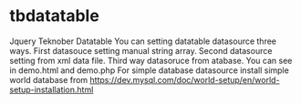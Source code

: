 # tbdatatable
Jquery Teknober Datatable
You can setting datatable datasource three ways. First datasouce setting manual string array. Second datasource setting from xml data file. Third way datasoruce from atabase. You can see in demo.html and demo.php
For simple database datasource install simple world database from https://dev.mysql.com/doc/world-setup/en/world-setup-installation.html
